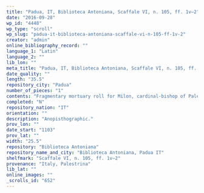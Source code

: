 ```yaml
---
title: "Padua, IT, Biblioteca Antoniana, Scaffale VI, n. 105, ff. 1v–2"
date: "2016-09-28"
wp_id: "4448"
wp_type: "scroll"
wp_slug: "padua-it-biblioteca-antoniana-scaffale-vi-n-105-ff-1v-2"
creator: "admin"
online_bibliography_record: ""
language_1: "Latin"
language_2: ""
lib_lon: ""
meta_title: "Padua, IT, Biblioteca Antoniana, Scaffale VI, n. 105, ff. 1v–2"
date_quality: ""
length: "35.5"
repository_city: "Padua"
number_of_pieces: "1"
contents: "Fragmentary mortuary roll for Milon, cardinal-bishop of Palestrina."
completed: "N"
repository_nation: "IT"
orientation: ""
description: "Anopisthographic."
prov_lon: ""
date_start: "1103"
prov_lat: ""
width: "25.5"
repository: "Biblioteca Antoniana"
repository_name_and_city: "Biblioteca Antoniana, Padua IT"
shelfmark: "Scaffale VI, n. 105, ff. 1v–2"
provenance: "Italy, Palestrina"
lib_lat: ""
online_images: ""
_scrolls_id: "652"
---
```



